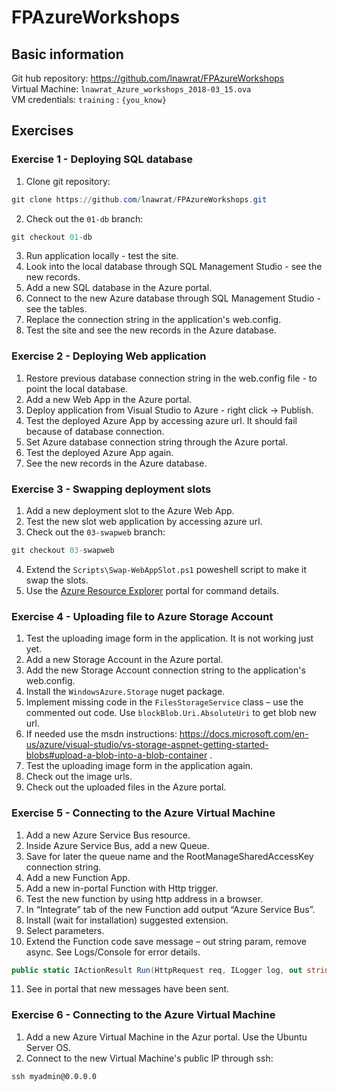 # FPAzureWorkshops

## Basic information
Git hub repository: https://github.com/lnawrat/FPAzureWorkshops  
Virtual Machine: `lnawrat_Azure_workshops_2018-03_15.ova`  
VM credentials: `training` : `{you_know}`

## Exercises

### Exercise 1 - Deploying SQL database

1. Clone git repository:
```powershell 
git clone https://github.com/lnawrat/FPAzureWorkshops.git
```
2. Check out the `01-db` branch:
```powershell
git checkout 01-db
```
3. Run application locally - test the site.
4. Look into the local database through SQL Management Studio - see the new records.
5. Add a new SQL database in the Azure portal.
6. Connect to the new Azure database through SQL Management Studio - see the tables.
7. Replace the connection string in the application's web.config.
8. Test the site and see the new records in the Azure database.

### Exercise 2 - Deploying Web application

1. Restore previous database connection string in the web.config file - to point the local database.
2. Add a new Web App in the Azure portal.
3. Deploy application from Visual Studio to Azure - right click -> Publish.
4. Test the deployed Azure App by accessing azure url. It should fail because of database connection.
5. Set Azure database connection string through the Azure portal.
6. Test the deployed Azure App again.
7. See the new records in the Azure database.

### Exercise 3 - Swapping deployment slots

1. Add a new deployment slot to the Azure Web App.
2. Test the new slot web application by accessing azure url.
3. Check out the `03-swapweb` branch:
```powershell 
git checkout 03-swapweb
```
4. Extend the `Scripts\Swap-WebAppSlot.ps1` poweshell script to make it swap the slots.
5. Use the [Azure Resource Explorer](https://resources.azure.com) portal for command details.

### Exercise 4 - Uploading file to Azure Storage Account

1. Test the uploading image form in the application. It is not working just yet.
2. Add a new Storage Account in the Azure portal.
3. Add the new Storage Account connection string to the application's web.config.
4. Install the `WindowsAzure.Storage` nuget package.
5. Implement missing code in the `FilesStorageService` class – use the commented out code. Use `blockBlob.Uri.AbsoluteUri`
to get blob new url.
6. If needed use the msdn instructions: https://docs.microsoft.com/en-us/azure/visual-studio/vs-storage-aspnet-getting-started-blobs#upload-a-blob-into-a-blob-container .
7. Test the uploading image form in the application again.
8. Check out the image urls.
9. Check out the uploaded files in the Azure portal.

### Exercise 5 - Connecting to the Azure Virtual Machine

1. Add a new Azure Service Bus resource.
2. Inside Azure Service Bus, add a new Queue.
3. Save for later the queue name and the RootManageSharedAccessKey connection string.
4. Add a new Function App.
5. Add a new in-portal Function with Http trigger.
6. Test the new function by using http address in a browser.
7. In “Integrate” tab of the new Function add output “Azure Service Bus”.
8. Install (wait for installation) suggested extension.
9. Select parameters.
10. Extend the Function code save message – out string param, remove async. See Logs/Console for error details.
```C#
public static IActionResult Run(HttpRequest req, ILogger log, out string outMsg)
```
11. See in portal that new messages have been sent.


### Exercise 6 - Connecting to the Azure Virtual Machine

1. Add a new Azure Virtual Machine in the Azur portal. Use the Ubuntu Server OS.
2. Connect to the new Virtual Machine's public IP through ssh:
```ssh
ssh myadmin@0.0.0.0
```

